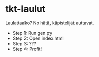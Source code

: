 # tkt-laulut
Laulattaako? No hätä, käpistelijät auttavat.

* Step 1: Run gen.py
* Step 2: Open index.html
* Step 3: ???
* Step 4: Profit!
